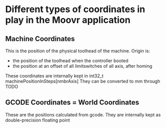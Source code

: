 # Different types of coordinates in play in the Moovr application

## Machine Coordinates
This is the position of the physical toolhead of the machine. 
Origin is:
 * the position of the toolhead when the controller booted
 * the position at an offset of all limitswitches of all axis, after homing

 These coordinates are internally kept in int32_t machinePositionInSteps[nmbrAxis]
 They can be converted to mm through <xxx> TODO


 ## GCODE Coordinates = World Coordinates
 These are the positions calculated from gcode.
 They are internally kept as double-precision floating point